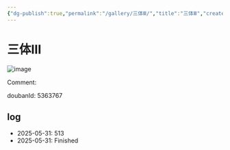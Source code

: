 ```yaml
---
{"dg-publish":true,"permalink":"/gallery/三体Ⅲ/","title":"三体Ⅲ","created":"2025-06-16T14:31:17.491+08:00"}
---
```



# 三体Ⅲ

![image](https://hiraeth-picbed.oss-cn-beijing.aliyuncs.com/20250531154739.webp)

Comment: 



doubanId: 5363767

## log

- 2025-05-31: 513
- 2025-05-31: Finished

